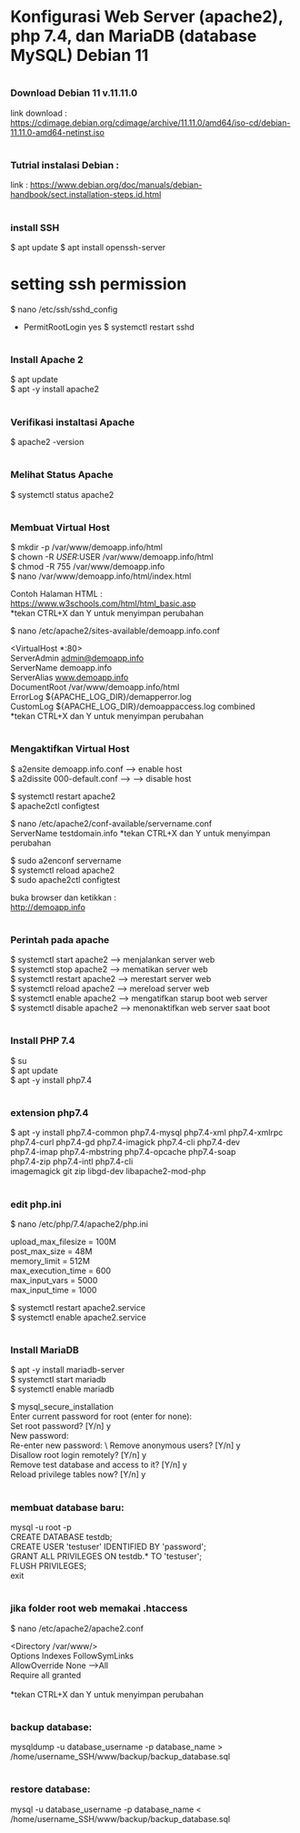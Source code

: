 # Konfigurasi Web Server (apache2), php 7.4, dan MariaDB (database MySQL) Debian 11


# <h3>Download Debian 11 v.11.11.0</h3>
link download : https://cdimage.debian.org/cdimage/archive/11.11.0/amd64/iso-cd/debian-11.11.0-amd64-netinst.iso

# <h3>Tutrial instalasi Debian : </h3>
link : https://www.debian.org/doc/manuals/debian-handbook/sect.installation-steps.id.html

# <h3>install SSH </h3>
$ apt update 
$ apt install openssh-server

# setting ssh permission
$ nano /etc/ssh/sshd_config
- PermitRootLogin yes
$ systemctl restart sshd

# <h3>Install Apache 2 </h3>
$ apt update \
$ apt -y install apache2

# <h3> Verifikasi instaltasi Apache </h3>
$ apache2 -version

# <h3>Melihat Status Apache</h3>
$ systemctl status apache2


# <h3>Membuat Virtual Host</h3>
$ mkdir -p /var/www/demoapp.info/html \
$ chown -R $USER:$USER /var/www/demoapp.info/html \
$ chmod -R 755 /var/www/demoapp.info \
$ nano /var/www/demoapp.info/html/index.html

Contoh Halaman HTML : \
https://www.w3schools.com/html/html_basic.asp \
*tekan CTRL+X dan Y untuk menyimpan perubahan


$ nano /etc/apache2/sites-available/demoapp.info.conf

<VirtualHost *:80> \
  ServerAdmin admin@demoapp.info \
  ServerName demoapp.info \
  ServerAlias www.demoapp.info \
  DocumentRoot /var/www/demoapp.info/html \
  ErrorLog ${APACHE_LOG_DIR}/demapperror.log \
  CustomLog ${APACHE_LOG_DIR}/demoappaccess.log combined \
</VirtualHost>
*tekan CTRL+X dan Y untuk menyimpan perubahan


# <h3>Mengaktifkan Virtual Host</h3> 
$ a2ensite demoapp.info.conf --> enable host \
$ a2dissite 000-default.conf --> --> disable host

$ systemctl restart apache2 \
$ apache2ctl configtest 

$ nano /etc/apache2/conf-available/servername.conf \
ServerName testdomain.info
*tekan CTRL+X dan Y untuk menyimpan perubahan

$ sudo a2enconf servername \
$ systemctl reload apache2 \
$ sudo apache2ctl configtest 

buka browser dan ketikkan : \
http://demoapp.info

# <h3>Perintah pada apache</h3>
$ systemctl start apache2 --> menjalankan server web\
$ systemctl stop apache2 --> mematikan server web\
$ systemctl restart apache2 --> merestart server web\
$ systemctl reload apache2 --> mereload server web\
$ systemctl enable apache2 --> mengatifkan starup boot web server  \
$ systemctl disable apache2 --> menonaktifkan web server saat boot



# <h3>Install PHP 7.4</h3>
$ su\
$ apt update\
$ apt -y install php7.4

# <h3>extension php7.4</h3>
$ apt -y install php7.4-common php7.4-mysql php7.4-xml php7.4-xmlrpc \
php7.4-curl php7.4-gd php7.4-imagick php7.4-cli php7.4-dev \
php7.4-imap php7.4-mbstring php7.4-opcache php7.4-soap \
php7.4-zip php7.4-intl php7.4-cli \
imagemagick git zip libgd-dev libapache2-mod-php 


# <h3>edit php.ini</h3>
$ nano /etc/php/7.4/apache2/php.ini

upload_max_filesize = 100M \
post_max_size = 48M \
memory_limit = 512M \
max_execution_time = 600 \
max_input_vars = 5000 \
max_input_time = 1000

$ systemctl restart apache2.service\
$ systemctl enable apache2.service

# <h3>Install MariaDB</h3>
$ apt -y install mariadb-server\
$ systemctl start mariadb\
$ systemctl enable mariadb

$ mysql_secure_installation\
Enter current password for root (enter for none): \
Set root password? [Y/n] y \
New password: \
Re-enter new password: \ 
Remove anonymous users? [Y/n] y \
Disallow root login remotely? [Y/n] y \
Remove test database and access to it? [Y/n] y \
Reload privilege tables now? [Y/n] y

# <h3>membuat database baru:</h3>
mysql -u root -p \
CREATE DATABASE testdb; \
CREATE USER 'testuser' IDENTIFIED BY 'password'; \
GRANT ALL PRIVILEGES ON testdb.* TO 'testuser'; \
FLUSH PRIVILEGES; \
exit


# <h3>jika folder root web memakai .htaccess</h3>
$ nano /etc/apache2/apache2.conf

<Directory /var/www/> \
        Options Indexes FollowSymLinks \
        AllowOverride None -->All \
        Require all granted \
</Directory> \
*tekan CTRL+X dan Y untuk menyimpan perubahan


# <h3>backup database:</h3>
mysqldump -u database_username -p database_name > /home/username_SSH/www/backup/backup_database.sql

# <h3>restore database:</h3>
mysql -u database_username -p database_name < /home/username_SSH/www/backup/backup_database.sql


